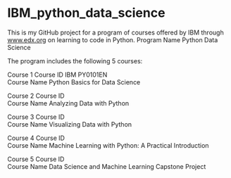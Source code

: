 # IBM_python_data_science

This is my GitHub project for a program of courses offered by IBM through www.edx.org on learning to code in Python.
Program Name    Python Data Science

The program includes the following 5 courses:

Course 1
Course ID     IBM PY0101EN  
Course Name   Python Basics for Data Science

Course 2
Course ID     
Course Name   Analyzing Data with Python

Course 3
Course ID     
Course Name   Visualizing Data with Python

Course 4
Course ID     
Course Name   Machine Learning with Python: A Practical Introduction

Course 5
Course ID     
Course Name   Data Science and Machine Learning Capstone Project

